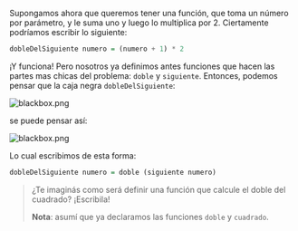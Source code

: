 Supongamos ahora que queremos tener una función, que toma un número por parámetro, y le suma uno y luego lo multiplica por 2. Ciertamente podríamos escribir lo siguiente:

```haskell
dobleDelSiguiente numero = (numero + 1) * 2
```

¡Y funciona! Pero nosotros ya definimos antes funciones que hacen las partes mas chicas del problema: `doble` y `siguiente`. Entonces, podemos pensar que la caja negra `dobleDelSiguiente`:


![blackbox.png](https://raw.githubusercontent.com/pdep-utn/mumuki-funcional-guia-0/master/images/colorbox_succ_double.png)

se puede pensar así:

![blackbox.png](https://raw.githubusercontent.com/pdep-utn/mumuki-funcional-guia-0/master/images/colorbox_succ_double_composition.png)

Lo cual escribimos de esta forma:

```haskell
dobleDelSiguiente numero = doble (siguiente numero)
```

> ¿Te imaginás como será definir una función que calcule el doble del cuadrado? ¡Escribila!
>
> **Nota**: asumí que ya declaramos las funciones `doble` y `cuadrado`.



